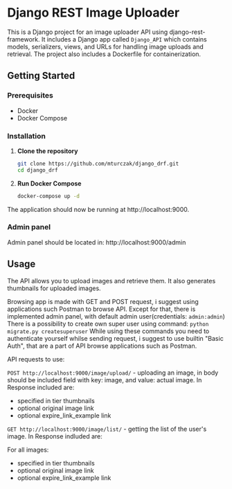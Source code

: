 
# Django REST Image Uploader

This is a Django project for an image uploader API using django-rest-framework. It includes a Django app called `Django_API` which contains models, serializers, views, and URLs for handling image uploads and retrieval. The project also includes a Dockerfile for containerization.

## Getting Started

### Prerequisites

- Docker
- Docker Compose

### Installation

1. **Clone the repository**
   ```bash
   git clone https://github.com/mturczak/django_drf.git
   cd django_drf
   ```

2. **Run Docker Compose**
   ```bash
   docker-compose up -d
   ```

The application should now be running at http://localhost:9000.

### Admin panel

Admin panel should be located in:
http://localhost:9000/admin

## Usage

The API allows you to upload images and retrieve them. It also generates thumbnails for uploaded images.

Browsing app is made with GET and POST request, i suggest using applications such Postman to browse API. Except for that, there is implemented admin panel, with default admin user(credentials: ```admin:admin```)
There is a possibility to create own super user using command:
    ```
    python migrate.py createsuperuser
    ```
While using these commands you need to authenticate yourself whilse sending request, i suggest to use builtin "Basic Auth", that are a part of API browse applications such as Postman.

API requests to use:

```POST http://localhost:9000/image/upload/``` - uploading an image, in body should be included field with key: image, and value: actual image. In Response included are:

- specified in tier thumbnails
- optional original image link 
- optional expire_link_example link

```GET http://localhost:9000/image/list/``` - getting the list of the user's image. In Response indluded are:

For all images:
- specified in tier thumbnails
- optional original image link
- optional expire_link_example link


